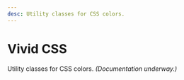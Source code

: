 ```yaml
---
desc: Utility classes for CSS colors.
---
```

# Vivid CSS

Utility classes for CSS colors. *(Documentation underway.)*